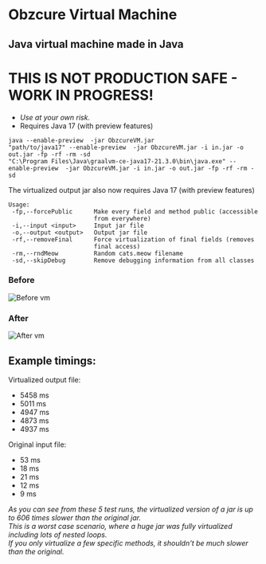 # Obzcure Virtual Machine
## Java virtual machine made in Java

# THIS IS NOT PRODUCTION SAFE - WORK IN PROGRESS!  
- *Use at your own risk.*
- Requires Java 17 (with preview features)

`java --enable-preview  -jar ObzcureVM.jar`  
`"path/to/java17" --enable-preview  -jar ObzcureVM.jar -i in.jar -o out.jar -fp -rf -rm -sd`  
`"C:\Program Files\Java\graalvm-ce-java17-21.3.0\bin\java.exe" --enable-preview  -jar ObzcureVM.jar -i in.jar -o out.jar -fp -rf -rm -sd`

The virtualized output jar also now requires Java 17 (with preview features)

```
Usage:
 -fp,--forcePublic      Make every field and method public (accessible
                        from everywhere)
 -i,--input <input>     Input jar file
 -o,--output <output>   Output jar file
 -rf,--removeFinal      Force virtualization of final fields (removes
                        final access)
 -rm,--rndMeow          Random cats.meow filename
 -sd,--skipDebug        Remove debugging information from all classes
```

### Before
![Before vm](https://cdn.discordapp.com/attachments/399714742765092864/932573252071620648/unknown.png)


### After
![After vm](https://cdn.discordapp.com/attachments/399714742765092864/932573279418454016/unknown.png)

## Example timings:
Virtualized output file:
- 5458 ms
- 5011 ms
- 4947 ms
- 4873 ms
- 4937 ms

Original input file:
- 53 ms
- 18 ms
- 21 ms
- 12 ms
- 9 ms

*As you can see from these 5 test runs, the virtualized version of a jar is up to 606 times slower than the original jar.  
This is a worst case scenario, where a huge jar was fully virtualized including lots of nested loops.  
If you only virtualize a few specific methods, it shouldn't be much slower than the original.*
